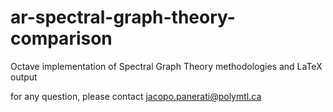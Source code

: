 # ar-spectral-graph-theory-comparison
Octave implementation of Spectral Graph Theory methodologies and LaTeX output

for any question, please contact jacopo.panerati@polymtl.ca
